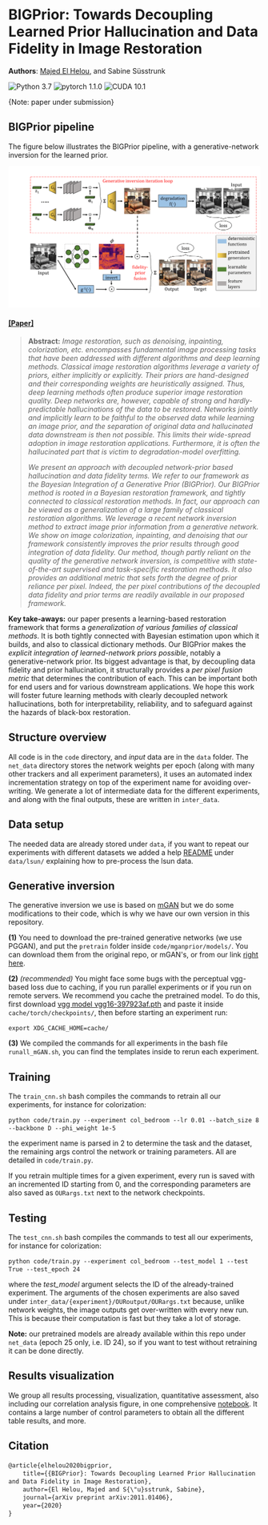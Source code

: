 # BIGPrior: Towards Decoupling Learned Prior Hallucination and Data Fidelity in Image Restoration

**Authors**: [Majed El Helou](https://majedelhelou.github.io/), and Sabine Süsstrunk

![Python 3.7](https://img.shields.io/badge/python-3.7-green.svg?style=plastic)
![pytorch 1.1.0](https://img.shields.io/badge/pytorch-1.1.0-green.svg?style=plastic)
![CUDA 10.1](https://camo.githubusercontent.com/5e1f2e59c9910aa4426791d95a714f1c90679f5a/68747470733a2f2f696d672e736869656c64732e696f2f62616467652f637564612d31302e312d677265656e2e7376673f7374796c653d706c6173746963)

{Note: paper under submission}

## BIGPrior pipeline
The figure below illustrates the BIGPrior pipeline, with a generative-network inversion for the learned prior. 
<p align="center">
  <img src="readme_figures/pipeline.png" width="600px"/>
</p>


#### [[Paper]](https://arxiv.org/abs/2011.01406)

> **Abstract:** *Image restoration, such as denoising, inpainting, colorization, etc. encompasses fundamental image processing tasks that have been addressed with different algorithms and deep learning methods. Classical image restoration algorithms leverage a variety of priors, either implicitly or explicitly. Their priors are hand-designed and their corresponding weights are heuristically assigned. Thus, deep learning methods often produce superior image restoration quality. Deep networks are, however, capable of strong and hardly-predictable hallucinations of the data to be restored. Networks jointly and implicitly learn to be faithful to the observed data while learning an image prior, and the separation of original data and hallucinated data downstream is then not possible. This limits their wide-spread adoption in image restoration applications. Furthermore, it is often the hallucinated part that is victim to degradation-model overfitting.*
>
> *We present an approach with decoupled network-prior based hallucination and data fidelity terms. We refer to our framework as the Bayesian Integration of a Generative Prior (BIGPrior). Our BIGPrior method is rooted in a Bayesian restoration framework, and tightly connected to classical restoration methods. In fact, our approach can be viewed as a generalization of a large family of classical restoration algorithms. We leverage a recent network inversion method to extract image prior information from a generative network. We show on image colorization, inpainting, and denoising that our framework consistently improves the prior results through good integration of data fidelity. Our method, though partly reliant on the quality of the generative network inversion, is competitive with state-of-the-art supervised and task-specific restoration methods. It also provides an additional metric that sets forth the degree of prior reliance per pixel. Indeed, the per pixel contributions of the decoupled data fidelity and prior terms are readily available in our proposed framework.*

**Key take-aways:** our paper presents a learning-based restoration framework that forms a _generalization of various families of classical methods_. It is both tightly connected with Bayesian estimation upon which it builds, and also to classical dictionary methods. Our BIGPrior makes the _explicit integration of learned-network priors possible_, notably a generative-network prior. Its biggest advantage is that, by decoupling data fidelity and prior hallucination, it structurally provides a _per pixel fusion metric_ that determines the contribution of each. This can be important both for end users and for various downstream applications. We hope this work will foster future learning methods with clearly decoupled network hallucinations, both for interpretability, reliability, and to safeguard against the hazards of black-box restoration. 



## Structure overview
All code is in the `code` directory, and _input_ data are in the `data` folder. The `net_data` directory stores the network weights per epoch (along with many other trackers and all experiment parameters), it uses an automated index incrementation strategy on top of the experiment name for avoiding over-writing. We generate a lot of intermediate data for the different experiments, and along with the final outputs, these are written in `inter_data`.


## Data setup
The needed data are already stored under `data`, if you want to repeat our experiments with different datasets we added a help [README](https://github.com/majedelhelou/BIGPrior/tree/main/data/lsun) under `data/lsun/` explaining how to pre-process the lsun data.


## Generative inversion
The generative inversion we use is based on [mGAN](https://github.com/genforce/mganprior) but we do some modifications to their code, which is why we have our own version in this repository.

**(1)** You need to download the pre-trained generative networks (we use PGGAN), and put the `pretrain` folder inside `code/mganprior/models/`. You can download them from the original repo, or mGAN's, or from our link [right here](https://drive.google.com/drive/folders/1nWk76mPtPxWrd9-tPJA3H7zyQmHLYznQ?usp=sharing).

**(2)** *(recommended)* You might face some bugs with the perceptual vgg-based loss due to caching, if you run parallel experiments or if you run on remote servers. We recommend you cache the pretrained model. To do this, first download [vgg model vgg16-397923af.pth](https://drive.google.com/file/d/1wp2MKTNT7wqgcZhCDTJYEZ46oYbdopsG/view?usp=sharing) and paste it inside `cache/torch/checkpoints/`, then before starting an experiment run:
```
export XDG_CACHE_HOME=cache/
```

**(3)** We compiled the commands for all experiments in the bash file `runall_mGAN.sh`, you can find the templates inside to rerun each experiment.


## Training
The `train_cnn.sh` bash compiles the commands to retrain all our experiments, for instance for colorization:
```
python code/train.py --experiment col_bedroom --lr 0.01 --batch_size 8 --backbone D --phi_weight 1e-5
```
the experiment name is parsed in 2 to determine the task and the dataset, the remaining args control the network or training parameters. All are detailed in `code/train.py`.

If you retrain multiple times for a given experiment, every run is saved with an incremented ID starting from 0, and the corresponding parameters are also saved as `OURargs.txt` next to the network checkpoints.

## Testing
The `test_cnn.sh` bash compiles the commands to test all our experiments, for instance for colorization:
```
python code/train.py --experiment col_bedroom --test_model 1 --test True --test_epoch 24
```
where the _test\_model_ argument selects the ID of the already-trained experiment. The arguments of the chosen experiments are also saved under `inter_data/{experiment}/OURoutput/OURargs.txt` because, unlike network weights, the image outputs get over-written with every new run. This is because their computation is fast but they take a lot of storage.

**Note:** our pretrained models are already available within this repo under `net_data` (epoch 25 only, i.e. ID 24), so if you want to test without retraining it can be done directly.

## Results visualization
We group all results processing, visualization, quantitative assessment, also including our correlation analysis figure, in one comprehensive [notebook](https://github.com/majedelhelou/BIGPrior/blob/main/code/visualization.ipynb). It contains a large number of control parameters to obtain all the different table results, and more.

## Citation

    @article{elhelou2020bigprior,
        title={{BIGPrior}: Towards Decoupling Learned Prior Hallucination and Data Fidelity in Image Restoration},
        author={El Helou, Majed and S{\"u}sstrunk, Sabine},
        journal={arXiv preprint arXiv:2011.01406},
        year={2020}
    }

